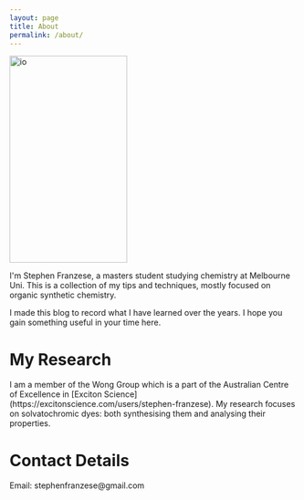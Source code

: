 ```yaml
---
layout: page
title: About
permalink: /about/
---
```


<img src="C:\Stephen13F.github.io\assets\me.jpg" alt="io" width="206" height="363">

I'm Stephen Franzese, a masters student studying chemistry at Melbourne Uni. This is a collection of my tips and techniques, mostly focused on organic synthetic chemistry.

I made this blog to record what I have learned over the years. I hope you gain something useful in your time here.

<h1>My Research</h1>
I am a member of the Wong Group which is a part of the Australian Centre of Excellence in [Exciton Science](https://excitonscience.com/users/stephen-franzese). My research focuses on solvatochromic dyes: both synthesising them and analysing their properties.

<h1>Contact Details</h1>
Email: stephenfranzese@gmail.com